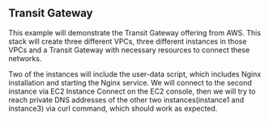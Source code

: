 ## Transit Gateway
This example will demonstrate the Transit Gateway offering from AWS. This stack will create three different VPCs, three different instances in those VPCs and a Transit Gateway with necessary resources to connect these networks. 

Two of the instances will include the user-data script, which includes Nginx installation and starting the Nginx service. We will connect to the second instance via EC2 Instance Connect on the EC2 console, then we will try to reach private DNS addresses of the other two instances(instance1 and instance3) via curl command, which should work as expected.